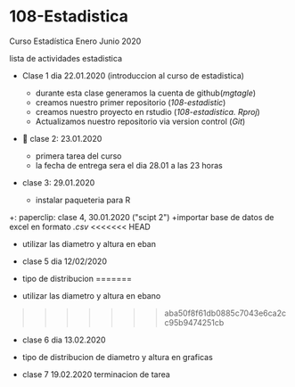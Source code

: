 # 108-Estadistica
Curso Estadística Enero Junio 2020

lista de actividades estadistica

+ Clase 1 dia 22.01.2020 (introduccion al curso de estadistica)
   + durante esta clase generamos la cuenta de github(*mgtagle*)
   + creamos nuestro primer repositorio (*108-estadistic*)
   + creamos nuestro proyecto en rstudio (*108-estadistica. Rproj*)
   + Actualizamos nuestro repositorio via version control (*Git*)
   
+ :paperclip: clase 2: 23.01.2020
   + primera tarea del curso
   + la fecha de entrega sera el dia 28.01 a las 23 horas

+ clase 3: 29.01.2020
   + instalar paqueteria para R
     
+: paperclip: clase 4,   30.01.2020 ("scipt 2")
  +importar base de datos de excel en formato *.csv*
<<<<<<< HEAD
  + utilizar las diametro y altura en eban


+ clase 5 dia 12/02/2020

 + tipo de distribucion
=======
  + utilizar las diametro y altura en ebano
>>>>>>> aba50f8f61db0885c7043e6ca2cc95b9474251cb
 + clase 6 dia 13.02.2020
 + tipo de distribucion de diametro y altura en graficas
 
 + clase 7 19.02.2020 terminacion de tarea
 
 